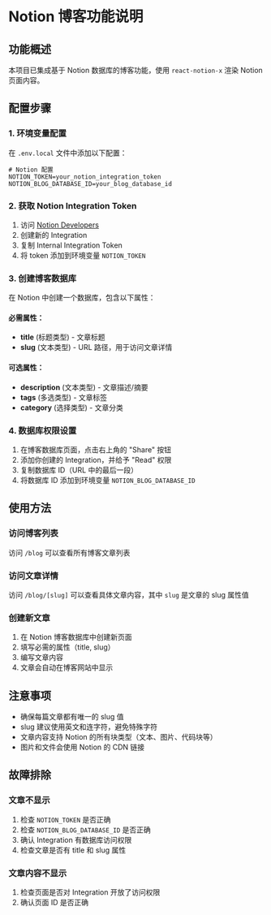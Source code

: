 # Notion 博客功能说明

## 功能概述

本项目已集成基于 Notion 数据库的博客功能，使用 `react-notion-x` 渲染 Notion 页面内容。

## 配置步骤

### 1. 环境变量配置

在 `.env.local` 文件中添加以下配置：

```env
# Notion 配置
NOTION_TOKEN=your_notion_integration_token
NOTION_BLOG_DATABASE_ID=your_blog_database_id
```

### 2. 获取 Notion Integration Token

1. 访问 [Notion Developers](https://www.notion.so/my-integrations)
2. 创建新的 Integration
3. 复制 Internal Integration Token
4. 将 token 添加到环境变量 `NOTION_TOKEN`

### 3. 创建博客数据库

在 Notion 中创建一个数据库，包含以下属性：

#### 必需属性：

- **title** (标题类型) - 文章标题
- **slug** (文本类型) - URL 路径，用于访问文章详情

#### 可选属性：

- **description** (文本类型) - 文章描述/摘要
- **tags** (多选类型) - 文章标签
- **category** (选择类型) - 文章分类

### 4. 数据库权限设置

1. 在博客数据库页面，点击右上角的 "Share" 按钮
2. 添加你创建的 Integration，并给予 "Read" 权限
3. 复制数据库 ID（URL 中的最后一段）
4. 将数据库 ID 添加到环境变量 `NOTION_BLOG_DATABASE_ID`

## 使用方法

### 访问博客列表

访问 `/blog` 可以查看所有博客文章列表

### 访问文章详情

访问 `/blog/[slug]` 可以查看具体文章内容，其中 `slug` 是文章的 slug 属性值

### 创建新文章

1. 在 Notion 博客数据库中创建新页面
2. 填写必需的属性（title, slug）
3. 编写文章内容
4. 文章会自动在博客网站中显示

## 注意事项

- 确保每篇文章都有唯一的 slug 值
- slug 建议使用英文和连字符，避免特殊字符
- 文章内容支持 Notion 的所有块类型（文本、图片、代码块等）
- 图片和文件会使用 Notion 的 CDN 链接

## 故障排除

### 文章不显示

1. 检查 `NOTION_TOKEN` 是否正确
2. 检查 `NOTION_BLOG_DATABASE_ID` 是否正确
3. 确认 Integration 有数据库访问权限
4. 检查文章是否有 title 和 slug 属性

### 文章内容不显示

1. 检查页面是否对 Integration 开放了访问权限
2. 确认页面 ID 是否正确
